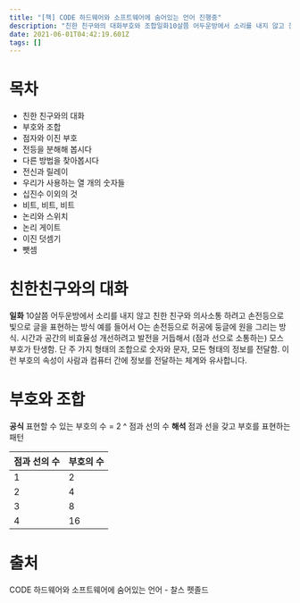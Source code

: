 ```yaml
---
title: "[책] CODE 하드웨어와 소프트웨어에 숨어있는 언어 진행중"
description: "친한 친구와의 대화부호와 조합일화10살쯤 어두운방에서 소리를 내지 않고 친한 친구와 의사소통 하려고 손전등으로 빛으로 글을 표현하는 방식 예를 들어서 O는 손전등으로 허공에 둥글에 원을 그리는 방식. 시간과 공간의 비효율성 개선하려고 발전을 거듭해서 점과 선으로 소통"
date: 2021-06-01T04:42:19.601Z
tags: []
---
```

# 목차
- 친한 친구와의 대화
- 부호와 조합
- 점자와 이진 부호
- 전등을 분해해 봅시다
- 다른 방법을 찾아봅시다
- 전신과 릴레이
- 우리가 사용하는 열 개의 숫자들
- 십진수 이외의 것
- 비트, 비트, 비트
- 논리와 스위치
- 논리 게이트
- 이진 덧셈기
- 뺏셈

# 친한친구와의 대화
**일화**
10살쯤 어두운방에서 소리를 내지 않고 친한 친구와 의사소통 하려고 손전등으로 빛으로 글을 표현하는 방식 예를 들어서 O는 손전등으로 허공에 둥글에 원을 그리는 방식. 시간과 공간의 비효율성 개선하려고 발전을 거듭해서 (점과 선으로 소통하는) 모스부호가 탄생함. 단 주 가지 형태의 조합으로 숫자와 문자, 모든 형태의 정보를 전달함.
이런 부호의 속성이 사람과 컴퓨터 간에 정보를 전달하는 체계와 유사합니다.

# 부호와 조합
**공식**
표현할 수 있는 부호의 수  = 2 ^ 점과 선의 수 
**해석**
점과 선을 갖고 부호를 표현하는 패턴

| 점과 선의 수  | 부호의 수  |  
|---|---|
| 1 | 2 |  
| 2 | 4 |  
| 3 | 8 |   
| 4 | 16 |   



# 출처
CODE 하드웨어와 소프트웨어에 숨어있는 언어 - 찰스 펫졸드